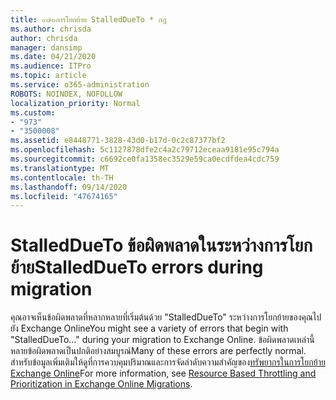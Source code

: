 ```yaml
---
title: ๙๗๓การโยกย้าย StalledDueTo * กฎ
ms.author: chrisda
author: chrisda
manager: dansimp
ms.date: 04/21/2020
ms.audience: ITPro
ms.topic: article
ms.service: o365-administration
ROBOTS: NOINDEX, NOFOLLOW
localization_priority: Normal
ms.custom:
- "973"
- "3500008"
ms.assetid: e8448771-3828-43d0-b17d-0c2c87377bf2
ms.openlocfilehash: 5c1127878dfe2c4a2c79712eceaa9181e95c794a
ms.sourcegitcommit: c6692ce0fa1358ec3529e59ca0ecdfdea4cdc759
ms.translationtype: MT
ms.contentlocale: th-TH
ms.lasthandoff: 09/14/2020
ms.locfileid: "47674165"
---
```

# <a name="stalleddueto-errors-during-migration"></a><span data-ttu-id="40c1c-102">StalledDueTo ข้อผิดพลาดในระหว่างการโยกย้าย</span><span class="sxs-lookup"><span data-stu-id="40c1c-102">StalledDueTo errors during migration</span></span>

<span data-ttu-id="40c1c-103">คุณอาจเห็นข้อผิดพลาดที่หลากหลายที่เริ่มต้นด้วย "StalledDueTo" ระหว่างการโยกย้ายของคุณไปยัง Exchange Online</span><span class="sxs-lookup"><span data-stu-id="40c1c-103">You might see a variety of errors that begin with "StalledDueTo…" during your migration to Exchange Online.</span></span> <span data-ttu-id="40c1c-104">ข้อผิดพลาดเหล่านี้หลายข้อผิดพลาดเป็นปกติอย่างสมบูรณ์</span><span class="sxs-lookup"><span data-stu-id="40c1c-104">Many of these errors are perfectly normal.</span></span> <span data-ttu-id="40c1c-105">สำหรับข้อมูลเพิ่มเติมให้ดูที่การควบคุมปริมาณและการจัดลำดับความสำคัญของ[ทรัพยากรในการโยกย้าย Exchange Online](https://techcommunity.microsoft.com/t5/exchange-team-blog/resource-based-throttling-and-prioritization-in-exchange-online/ba-p/608020)</span><span class="sxs-lookup"><span data-stu-id="40c1c-105">For more information, see [Resource Based Throttling and Prioritization in Exchange Online Migrations](https://techcommunity.microsoft.com/t5/exchange-team-blog/resource-based-throttling-and-prioritization-in-exchange-online/ba-p/608020).</span></span>
